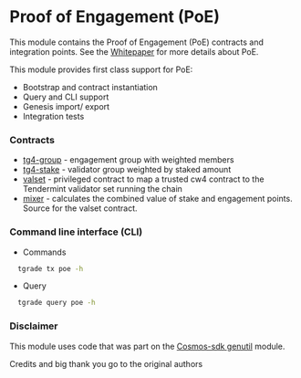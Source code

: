 # Proof of Engagement (PoE)

This module contains the Proof of Engagement (PoE) contracts and integration points. See
the [Whitepaper](https://github.com/confio/ProofOfEngagement) for more details about PoE.

This module provides first class support for PoE:

* Bootstrap and contract instantiation
* Query and CLI support
* Genesis import/ export
* Integration tests

### Contracts

* [tg4-group](https://github.com/confio/tgrade-contracts/tree/main/contracts/tg4-group) - engagement group with weighted
  members
* [tg4-stake](https://github.com/confio/tgrade-contracts/tree/main/contracts/tg4-stake) - validator group weighted by
  staked amount
* [valset](https://github.com/confio/tgrade-contracts/tree/main/contracts/tgrade-valset) - privileged contract to map a
  trusted cw4 contract to the Tendermint validator set running the chain
* [mixer](https://github.com/confio/tgrade-contracts/tree/main/contracts/tg4-mixer) - calculates the combined value of
  stake and engagement points. Source for the valset contract.

### Command line interface (CLI)

* Commands

```sh
  tgrade tx poe -h
```

* Query

```sh
  tgrade query poe -h
```

### Disclaimer

This module uses code that was part on
the [Cosmos-sdk genutil](https://github.com/cosmos/cosmos-sdk/tree/v0.42.5/x/genutil) module.

Credits and big thank you go to the original authors